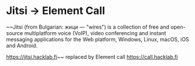 # Jitsi -> Element Call

~~Jitsi (from Bulgarian: жици — "wires") is a collection of free and open-source multiplatform voice (VoIP), video conferencing and instant messaging applications for the Web platform, Windows, Linux, macOS, iOS and Android.

<https://jitsi.hacklab.fi>~~ replaced by Element call <https://call.hacklab.fi>
